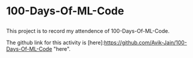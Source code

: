 # 100-Days-Of-ML-Code </p>
This project is to record my attendence of 100-Days-Of-ML-Code.</p>
The github link for this activity is [here]:https://github.com/Avik-Jain/100-Days-Of-ML-Code "here".
